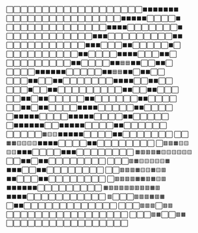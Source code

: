 ⬜⬜⬜⬜⬜⬜⬜⬜⬜⬜⬜⬜⬜⬜⬜⬜⬜⬜⬜⬛⬛⬛⬛⬛⬛⬛
⬜⬜⬜⬜⬜⬜⬜⬜⬜⬜⬜⬜⬜⬜⬜⬜⬛⬛⬛⬛⬛⬜⬜⬜⬜⬛
⬜⬜⬜⬜⬜⬜⬜⬜⬜⬜⬜⬜⬜⬜⬛⬛⬛⬛⬜⬜⬜⬜⬜⬜⬜⬛
⬜⬜⬜⬜⬜⬜⬜⬜⬜⬜⬜⬜⬛⬛⬛⬜⬜⬜⬜⬜⬜⬜⬜⬜⬛⬛
⬜⬜⬜⬜⬜⬜⬜⬜⬜⬜⬜⬛⬛⬛⬜⬜⬜⬛⬛⬜⬜⬜⬜⬜⬛⬜
⬜⬜⬜⬜⬜⬜⬜⬜⬜⬜⬛⬛⬜⬜⬜⬜⬛⬛⬛⬛⬜⬜⬜⬛⬛⬜
⬜⬜⬜⬜⬜⬜⬜⬜⬜⬛⬛⬜⬜⬜⬜⬛⬛🟦🟦⬛⬛⬜⬜⬛⬛⬜
⬜⬜⬜⬜⬛⬛⬛⬛⬛⬛⬜⬜⬜⬜⬜⬛⬛🟦🟦⬛⬛⬜⬛⬛⬜⬜
⬜⬜⬜⬛⬛⬜⬜⬛⬛⬜⬜⬜⬜⬜⬜⬜⬛⬛⬛⬛⬜⬜⬛⬛⬜⬜
⬜⬜⬜⬛⬜⬜⬛⬛⬜⬜⬜⬜⬜⬜⬜⬜⬜⬛⬛⬜⬜⬛⬛⬜⬜⬜
⬜⬜⬛⬛⬜⬛⬛⬜⬜⬜⬜⬜⬛⬛⬜⬜⬜⬜⬜⬜⬛⬛⬜⬜⬜⬜
⬜⬜⬛⬛⬜⬛⬛⬜⬜⬜⬜⬛⬛⬛⬛⬜⬜⬜⬜⬜⬛⬛⬜⬜⬜⬜
⬜⬛⬛⬛⬛⬛⬜⬜⬜⬜⬛⬛⬛⬛⬛⬜⬜⬜⬜⬛⬛⬜⬜⬜⬜⬜
⬜⬛⬛⬛⬛⬛⬛⬜⬜⬛⬛⬛⬛⬛⬜⬜⬜⬜⬛⬛⬜⬜⬜⬜⬜⬜
⬜⬜⬜⬜⬜🟧🟨🟨⬛⬛⬛⬛⬛⬜⬜⬜⬜⬛⬛⬜⬜⬜⬜⬜⬜⬜
⬜⬜🟧🟧🟨🟨🟨🟨⬛⬛⬛⬛⬜⬜⬜⬜⬛⬛⬜⬜⬜⬜⬜⬜⬜⬜
⬜🟥🟥🟧🟨🟨🟨🟨⬛⬛⬛⬜⬜⬜⬜⬛⬛⬛⬜⬜⬜⬜⬜⬜⬜⬜
🟧🟥🟥🟥🟧🟨🟨🟨🟨🟨🟨⬜⬜⬛⬛⬜⬛⬛⬜⬜⬜⬜⬜⬜⬜⬜
⬜⬜⬜🟥🟧🟨🟨🟨🟨🟨🟧⬛⬛⬛⬜⬜⬛⬛⬜⬜⬜⬜⬜⬜⬜⬜
⬜⬜🟥🟥🟥🟧🟨🟨🟧🟨🟥⬛⬛⬜⬜⬜⬛⬛⬜⬜⬜⬜⬜⬜⬜⬜
⬜🟥🟥🟥🟥🟧🟧🟥🟧🟨🟥⬛⬛⬛⬛⬛⬛⬜⬜⬜⬜⬜⬜⬜⬜⬜
🟧🟥🟥🟥🟥🟥🟥🟥🟥🟧🟥⬛⬛⬛⬛⬜⬜⬜⬜⬜⬜⬜⬜⬜⬜⬜
🟥⬜⬜⬜🟥🟥🟥🟧🟥🟧⬜⬛⬛⬜⬜⬜⬜⬜⬜⬜⬜⬜⬜⬜⬜⬜
⬜⬜⬜🟥🟥🟥⬜🟥🟥⬜⬜⬜⬜⬜⬜⬜⬜⬜⬜⬜⬜⬜⬜⬜⬜⬜
⬜⬜⬜🟥🟧⬜⬜🟥🟧⬜⬜⬜⬜⬜⬜⬜⬜⬜⬜⬜⬜⬜⬜⬜⬜⬜

